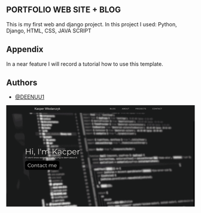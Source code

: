 
## PORTFOLIO WEB SITE + BLOG
This is my first web and django project. In this project I used: Python, Django, HTML, CSS, JAVA SCRIPT


## Appendix

In a near feature I will record a tutorial how to use this template.


## Authors

- [@DEENUU1](https://www.github.com/octokatherine)


<img src="demo.gif"/>
